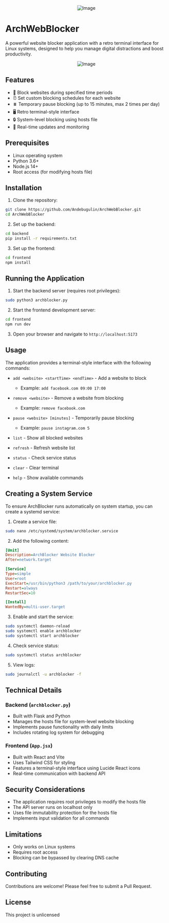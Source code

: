 <div style="display: flex; justify-content: center;">
    <img src="ArchBlocker.png" alt="Image">
</div>

# ArchWebBlocker

A powerful website blocker application with a retro terminal interface for Linux systems, designed to help you manage digital distractions and boost productivity.

<div style="display: flex; justify-content: center;">
    <img src="terminal.jpg" alt="Image">
</div>

## Features

- 🚫 Block websites during specified time periods
- ⏰ Set custom blocking schedules for each website
- ⏸️ Temporary pause blocking (up to 15 minutes, max 2 times per day)
- 🖥️ Retro terminal-style interface
- 🔒 System-level blocking using hosts file
- 🔄 Real-time updates and monitoring

## Prerequisites

- Linux operating system
- Python 3.6+
- Node.js 14+
- Root access (for modifying hosts file)

## Installation

1. Clone the repository:
```bash
git clone https://github.com/Andebugulin/ArchWebBlocker.git
cd ArchWebBlocker
```

2. Set up the backend:
```bash
cd backend
pip install -r requirements.txt
```

3. Set up the frontend:
```bash
cd frontend
npm install
```

## Running the Application

1. Start the backend server (requires root privileges):
```bash
sudo python3 archblocker.py
```

2. Start the frontend development server:
```bash
cd frontend
npm run dev
```

3. Open your browser and navigate to `http://localhost:5173`

## Usage

The application provides a terminal-style interface with the following commands:

- `add <website> <startTime> <endTime>` - Add a website to block
  - Example: `add facebook.com 09:00 17:00`

- `remove <website>` - Remove a website from blocking
  - Example: `remove facebook.com`

- `pause <website> [minutes]` - Temporarily pause blocking
  - Example: `pause instagram.com 5`

- `list` - Show all blocked websites
- `refresh` - Refresh website list
- `status` - Check service status
- `clear` - Clear terminal
- `help` - Show available commands

## Creating a System Service

To ensure ArchBlocker runs automatically on system startup, you can create a systemd service:

1. Create a service file:
```bash
sudo nano /etc/systemd/system/archblocker.service
```

2. Add the following content:
```ini
[Unit]
Description=ArchBlocker Website Blocker
After=network.target

[Service]
Type=simple
User=root
ExecStart=/usr/bin/python3 /path/to/your/archblocker.py
Restart=always
RestartSec=10

[Install]
WantedBy=multi-user.target
```

3. Enable and start the service:
```bash
sudo systemctl daemon-reload
sudo systemctl enable archblocker
sudo systemctl start archblocker
```

4. Check service status:
```bash
sudo systemctl status archblocker
```

5. View logs:
```bash
sudo journalctl -u archblocker -f
```

## Technical Details

### Backend (`archblocker.py`)
- Built with Flask and Python
- Manages the hosts file for system-level website blocking
- Implements pause functionality with daily limits
- Includes rotating log system for debugging

### Frontend (`App.jsx`)
- Built with React and Vite
- Uses Tailwind CSS for styling
- Features a terminal-style interface using Lucide React icons
- Real-time communication with backend API

## Security Considerations

- The application requires root privileges to modify the hosts file
- The API server runs on localhost only
- Uses file immutability protection for the hosts file
- Implements input validation for all commands

## Limitations

- Only works on Linux systems
- Requires root access
- Blocking can be bypassed by clearing DNS cache

## Contributing

Contributions are welcome! Please feel free to submit a Pull Request.

## License

This project is unlicensed
